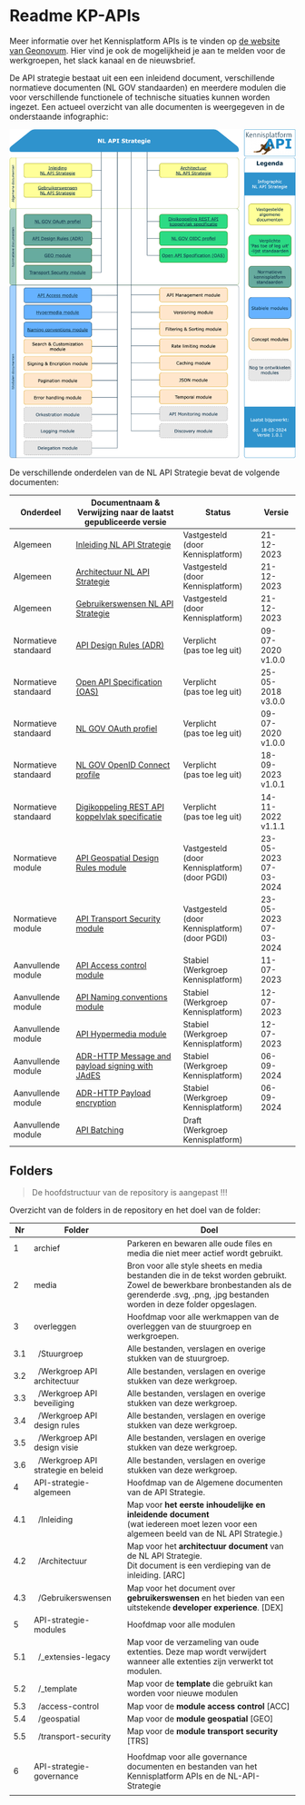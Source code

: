 # Readme KP-APIs

Meer informatie over het Kennisplatform APIs is te vinden op [de website van Geonovum](https://www.geonovum.nl/themas/kennisplatform-apis).
Hier vind je ook de mogelijkheid je aan te melden voor de werkgroepen, het slack kanaal en de nieuwsbrief.

De API strategie bestaat uit een een inleidend document, verschillende normatieve documenten (NL GOV standaarden) en meerdere modulen die voor verschillende functionele of technische situaties kunnen worden ingezet. Een actueel overzicht van alle documenten is weergegeven in de onderstaande infographic:

[![NL API Strategie Infographic](/media/API_infographic.svg)](https://geonovum.github.io/KP-APIs/API-strategie-algemeen/Inleiding/#infographic)

De verschillende onderdelen van de NL API Strategie bevat de volgende documenten:

| Onderdeel            | Documentnaam & </br> Verwijzing naar de laatst gepubliceerde versie                                                        | Status                                                    | Versie                      |
| -------------------- | -------------------------------------------------------------------------------------------------------------------------- | --------------------------------------------------------- | --------------------------- |
| Algemeen             | [Inleiding NL API Strategie](https://docs.geostandaarden.nl/api/API-Strategie/)                                            | Vastgesteld </br> (door Kennisplatform)                   | 21-12-2023                  |
| Algemeen             | [Architectuur NL API Strategie](https://docs.geostandaarden.nl/api/API-Strategie-architectuur/)                            | Vastgesteld </br> (door Kennisplatform)                   | 21-12-2023                  |
| Algemeen             | [Gebruikerswensen NL API Strategie](https://docs.geostandaarden.nl/api/API-Strategie-gebruikerswensen/)                    | Vastgesteld </br> (door Kennisplatform)                   | 21-12-2023                  |
| Normatieve standaard | [API Design Rules (ADR)](https://gitdocumentatie.logius.nl/publicatie/api/adr/)                                            | Verplicht </br> (pas toe leg uit)                         | 09-07-2020 </br> v1.0.0     |
| Normatieve standaard | [Open API Specification (OAS)](https://forumstandaardisatie.nl/open-standaarden/openapi-specification)                     | Verplicht </br> (pas toe leg uit)                         | 25-05-2018 </br> v3.0.0     |
| Normatieve standaard | [NL GOV OAuth profiel](https://gitdocumentatie.logius.nl/publicatie/api/oauth/)                                            | Verplicht </br> (pas toe leg uit)                         | 09-07-2020 </br> v1.0.0     |
| Normatieve standaard | [NL GOV OpenID Connect profile](https://gitdocumentatie.logius.nl/publicatie/api/oidc/)                                    | Verplicht </br> (pas toe leg uit)                         | 18-09-2023 </br> v1.0.1     |
| Normatieve standaard | [Digikoppeling REST API koppelvlak specificatie](https://gitdocumentatie.logius.nl/publicatie/dk/restapi/)                 | Verplicht </br> (pas toe leg uit)                         | 14-11-2022 </br> v1.1.1     |
| Normatieve module    | [API Geospatial Design Rules module](https://gitdocumentatie.logius.nl/publicatie/api/mod-geo/)                            | Vastgesteld </br> (door Kennisplatform) </br> (door PGDI) | 23-05-2023 </br> 07-03-2024 |
| Normatieve module    | [API Transport Security module](https://gitdocumentatie.logius.nl/publicatie/api/mod-ts/)                                  | Vastgesteld </br> (door Kennisplatform) </br> (door PGDI) | 23-05-2023 </br> 07-03-2024 |
| Aanvullende module   | [API Access control module](https://docs.geostandaarden.nl/api/API-Strategie-mod-access-control/)                          | Stabiel </br> (Werkgroep Kennisplatform)                  | 11-07-2023                  |
| Aanvullende module   | [API Naming conventions module](https://docs.geostandaarden.nl/api/API-Strategie-mod-naming-conventions/)                  | Stabiel </br> (Werkgroep Kennisplatform)                  | 12-07-2023                  |
| Aanvullende module   | [API Hypermedia module](https://docs.geostandaarden.nl/api/API-Strategie-mod-hypermedia/)                                  | Stabiel </br> (Werkgroep Kennisplatform)                  | 12-07-2023                  |
| Aanvullende module   | [ADR-HTTP Message and payload signing with JAdES](https://geonovum.github.io/KP-APIs/API-strategie-modules/signing-jades/) | Stabiel </br> (Werkgroep Kennisplatform)                  | 06-09-2024                  |
| Aanvullende module   | [ADR-HTTP Payload encryption](https://geonovum.github.io/KP-APIs/API-strategie-modules/encryption/)                        | Stabiel </br> (Werkgroep Kennisplatform)                  | 06-09-2024                  |
| Aanvullende module   | [API Batching](https://geonovum.github.io/KP-APIs/API-strategie-modules/batching/)                                         | Draft </br> (Werkgroep Kennisplatform)                    |                             |

## Folders

> De hoofdstructuur van de repository is aangepast !!!

Overzicht van de folders in de repository en het doel van de folder:

| Nr  | Folder                                         | Doel                                                                                                                                                                                             |
| --- | ---------------------------------------------- | ------------------------------------------------------------------------------------------------------------------------------------------------------------------------------------------------ |
| 1   | archief                                        | Parkeren en bewaren alle oude files en media die niet meer actief wordt gebruikt.                                                                                                                |
| 2   | media                                          | Bron voor alle style sheets en media bestanden die in de tekst worden gebruikt. Zowel de bewerkbare bronbestanden als de gerenderde .svg, .png, .jpg bestanden worden in deze folder opgeslagen. |
| 3   | overleggen                                     | Hoofdmap voor alle werkmappen van de overleggen van de stuurgroep en werkgroepen.                                                                                                                |
| 3.1 | &nbsp;&nbsp;/Stuurgroep                        | Alle bestanden, verslagen en overige stukken van de stuurgroep.                                                                                                                                  |
| 3.2 | &nbsp;&nbsp;/Werkgroep API architectuur        | Alle bestanden, verslagen en overige stukken van deze werkgroep.                                                                                                                                 |
| 3.3 | &nbsp;&nbsp;/Werkgroep API beveiliging         | Alle bestanden, verslagen en overige stukken van deze werkgroep.                                                                                                                                 |
| 3.4 | &nbsp;&nbsp;/Werkgroep API design rules        | Alle bestanden, verslagen en overige stukken van deze werkgroep.                                                                                                                                 |
| 3.5 | &nbsp;&nbsp;/Werkgroep API design visie        | Alle bestanden, verslagen en overige stukken van deze werkgroep.                                                                                                                                 |
| 3.6 | &nbsp;&nbsp;/Werkgroep API strategie en beleid | Alle bestanden, verslagen en overige stukken van deze werkgroep.                                                                                                                                 |
| 4   | API-strategie-algemeen                         | Hoofdmap van de Algemene documenten van de API Strategie.                                                                                                                                        |
| 4.1 | &nbsp;&nbsp;/Inleiding                         | Map voor **het eerste inhoudelijke en inleidende document** <br />(wat iedereen moet lezen voor een algemeen beeld van de NL API Strategie.)                                                     |
| 4.2 | &nbsp;&nbsp;/Architectuur                      | Map voor het **architectuur document** van de NL API Strategie. <br />Dit document is een verdieping van de inleiding. [ARC]                                                                     |
| 4.3 | &nbsp;&nbsp;/Gebruikerswensen                  | Map voor het document over **gebruikerswensen** en het bieden van een uitstekende **developer experience**. [DEX]                                                                                |
| 5   | API-strategie-modules                          | Hoofdmap voor alle modulen                                                                                                                                                                       |
| 5.1 | &nbsp;&nbsp;/\_extensies-legacy                | Map voor de verzameling van oude extenties. Deze map wordt verwijdert wanneer alle extenties zijn verwerkt tot modulen.                                                                          |
| 5.2 | &nbsp;&nbsp;/\_template                        | Map voor de **template** die gebruikt kan worden voor nieuwe modulen                                                                                                                             |
| 5.3 | &nbsp;&nbsp;/access-control                    | Map voor de **module access control** [ACC]                                                                                                                                                      |
| 5.4 | &nbsp;&nbsp;/geospatial                        | Map voor de **module geospatial** [GEO]                                                                                                                                                          |
| 5.5 | &nbsp;&nbsp;/transport-security                | Map voor de **module transport security** [TRS]                                                                                                                                                  |
|     |                                                |                                                                                                                                                                                                  |
| 6   | API-strategie-governance                       | Hoofdmap voor alle governance documenten en bestanden van het Kennisplatform APIs en de NL-API-Strategie                                                                                         |
|     |                                                |                                                                                                                                                                                                  |
